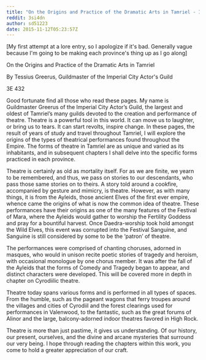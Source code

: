 ```yaml
---
title: "On the Origins and Practice of the Dramatic Arts in Tamriel - Introduction"
reddit: 3si4dn
author: sd51223
date: 2015-11-12T05:23:57Z
---
```


[My first attempt at a lore entry, so I apologize if it's bad. Generally vague because I'm going to be making each province's thing up as I go along] 

On the Origins and Practice of the Dramatic Arts in Tamriel 

By Tessius Greerus, Guildmaster of the Imperial City Actor's Guild

3E 432

Good fortunate find all those who read these pages. My name is Guildmaster Greerus of the Imperial City Actor’s Guild, the largest and oldest of Tamriel’s many guilds devoted to the creation and performance of theatre. Theatre is a powerful tool in this world. It can move us to laughter, or bring us to tears. It can start revolts, inspire change. In these pages, the result of years of study and travel throughout Tamriel, I will explore the origins of the types of theatrical performances found throughout the Empire. The forms of theatre in Tamriel are as unique and varied as its inhabitants, and in subsequent chapters I shall delve into the specific forms practiced in each province. 

Theatre is certainly as old as mortality itself. For as we are finite, we yearn to be remembered, and thus, we pass on stories to our descendants, who pass those same stories on to theirs. A story told around a cookfire, accompanied by gesture and mimicry, is theatre. However, as with many things, it is from the Ayleids, those ancient Elves of the first ever empire, whence came the origins of what is now the common idea of theatre. These performances have their origins as one of the many features of the Festival of Mara, where the Ayleids would gather to worship the Fertility Goddess and pray for a bountiful harvest. Once Daedra-worship took hold amongst the Wild Elves, this event was corrupted into the Festival Sanguine, and Sanguine is still considered by some to be the ‘patron’ of theatre. 

The performances were comprised of chanting choruses, adorned in masques, who would in unison recite poetic stories of tragedy and heroism, with occasional monologue by one chorus member. It was after the fall of the Ayleids that the forms of Comedy and Tragedy began to appear, and distinct characters were developed. This will be covered more in depth in chapter on Cyrodiilic theatre.  

Theatre today spans various forms and is performed in all types of spaces. From the humble, such as the pageant wagons that ferry troupes around the villages and cities of Cyrodiil and the forest clearings used for performances in Valenwood, to the fantastic, such as the great forums of Alinor and the large, balcony-adorned indoor theatres favored in High Rock. 

Theatre is more than just pastime, it gives us understanding. Of our history, our present, ourselves, and the divine and arcane mysteries that surround our very being.  I hope through reading the chapters within this work, you come to hold a greater appreciation of our craft. 

